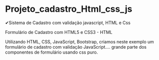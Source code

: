 # Projeto_cadastro_Html_css_js
✔Sistema de Cadastro com validação javascript, HTML e Css

Formulário de Cadastro com HTML5 e CSS3 - HTML

Utilizando HTML, CSS, JavaScript, Bootstrap, criamos neste exemplo um formulário de cadastro com validação JavaScript.... 
grande parte dos componentes de formulário usando css puro.

